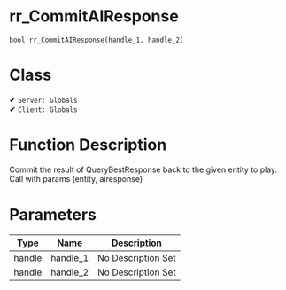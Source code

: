 # rr_CommitAIResponse
```
bool rr_CommitAIResponse(handle_1, handle_2)
```
# Class
✔ `Server: Globals`  
✔ `Client: Globals`  

# Function Description
Commit the result of QueryBestResponse back to the given entity to play. Call with params (entity, airesponse)
# Parameters
Type|Name|Description
--|--|--
handle|handle_1|No Description Set
handle|handle_2|No Description Set
